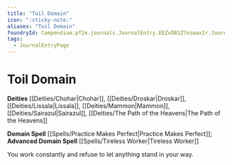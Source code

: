 ```yaml
---
title: "Toil Domain"
icon: ":sticky-note:"
aliases: "Toil Domain"
foundryId: Compendium.pf2e.journals.JournalEntry.EEZvDB1Z7ezwaxIr.JournalEntryPage.EQfZepZX6rxxBRqG
tags:
  - JournalEntryPage
---
```


# Toil Domain
**Deities** [[Deities/Chohar|Chohar]], [[Deities/Droskar|Droskar]], [[Deities/Lissala|Lissala]], [[Deities/Mammon|Mammon]], [[Deities/Sairazul|Sairazul]], [[Deities/The Path of the Heavens|The Path of the Heavens]]

**Domain Spell** [[Spells/Practice Makes Perfect|Practice Makes Perfect]]; **Advanced Domain Spell** [[Spells/Tireless Worker|Tireless Worker]]

You work constantly and refuse to let anything stand in your way.